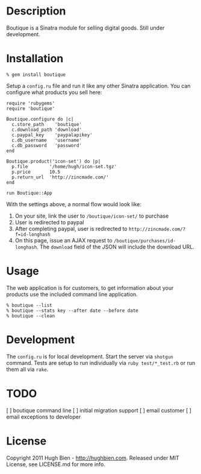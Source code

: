 Description
===========

Boutique is a Sinatra module for selling digital goods.  Still under development.

Installation
============

    % gem install boutique

Setup a `config.ru` file and run it like any other Sinatra application.  You
can configure what products you sell here:

    require 'rubygems'
    require 'boutique'

    Boutique.configure do |c|
      c.store_path    'boutique'
      c.download_path 'download'
      c.paypal_key    'paypalapikey'
      c.db_username   'username'
      c.db_password   'password'
    end

    Boutique.product('icon-set') do |p|
      p.file        '/home/hugh/icon-set.tgz'
      p.price       10.5
      p.return_url  'http://zincmade.com/'
    end

    run Boutique::App

With the settings above, a normal flow would look like:

1. On your site, link the user to `/boutique/icon-set/` to purchase
2. User is redirected to paypal
3. After completing paypal, user is redirected to 
   `http://zincmade.com/?f=id-longhash`
4. On this page, issue an AJAX request to `/boutique/purchases/id-longhash`.
   The `download` field of the JSON will include the download URL.

Usage
=====

The web application is for customers, to get information about your products use
the included command line application.

    % boutique --list
    % boutique --stats key --after date --before date
    % boutique --clean

Development
===========

The `config.ru` is for local development.  Start the server via `shotgun`
command.  Tests are setup to run individually via `ruby test/*_test.rb` or
run them all via `rake`.

TODO
====

[ ] boutique command line
[ ] initial migration support
[ ] email customer
[ ] email exceptions to developer

License
=======

Copyright 2011 Hugh Bien - http://hughbien.com.
Released under MIT License, see LICENSE.md for more info.
